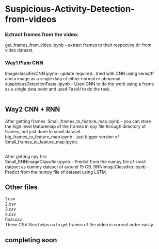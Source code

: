 # Suspicious-Activity-Detection-from-videos

### Extract frames from the video:
get_frames_from_video.ipynb - extract frames to their respective dir from video dataset.

### Way1 Plain CNN
ImageclassifierCNN.ipynb- update required.. tried with CNN using keras/tf and a image as a single data of either normal or abnormal.<br>
suspiciousDetectionFastai.ipynb - Used CNN to do the work using a frame as a single data point and used FastAI to do the task.
<br><br>

## Way2 CNN + RNN
After getting frames:
Small_frames_to_feature_map.ipynb - you can store the high level featuremap of the frames in npy file through directory of frames,        but just done to small dataset. <br>
big_frames_to_feature_map.ipynb - just bigger version of Small_frames_to_feature_map.ipynb.
<br><br>

After getting npy file: <br>
Small_RNNImageClassifier.ipynb - Predict from the numpy file of small dataset as dummy dataset of around 15 GB.
RNNImageClassifier.ipynb - Predict from the numpy file of dataset using LSTM.

## Other files
1.csv<br>
2.csv<br>
3.csv<br>
4.csv<br>
final.csv<br>
These CSV files helps us to get frames of the video in correct order easily.
<br>
## completing soon
